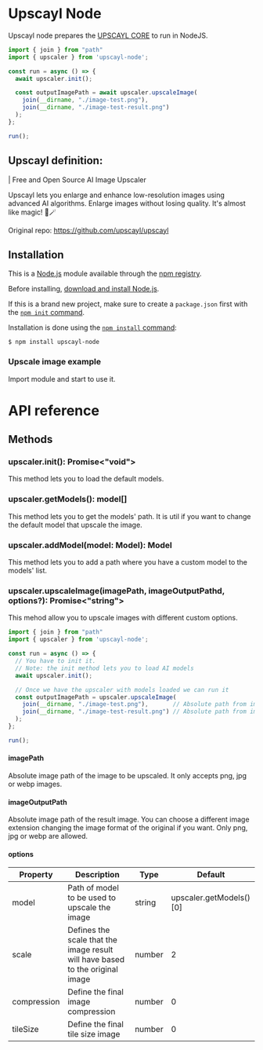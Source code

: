 # Upscayl Node
Upscayl node prepares the [UPSCAYL CORE](https://github.com/upscayl/upscayl) to run in NodeJS.

```javascript
import { join } from "path"
import { upscaler } from 'upscayl-node';

const run = async () => {
  await upscaler.init();

  const outputImagePath = await upscaler.upscaleImage(
    join(__dirname, "./image-test.png"),
    join(__dirname, "./image-test-result.png")
  );
};

run();
```

## Upscayl definition:
| Free and Open Source AI Image Upscaler

Upscayl lets you enlarge and enhance low-resolution images using advanced AI algorithms. Enlarge images without losing quality. It's almost like magic! 🎩🪄

Original repo: https://github.com/upscayl/upscayl

## Installation

This is a [Node.js](https://nodejs.org/en/) module available through the
[npm registry](https://www.npmjs.com/).

Before installing, [download and install Node.js](https://nodejs.org/en/download/).

If this is a brand new project, make sure to create a `package.json` first with
the [`npm init` command](https://docs.npmjs.com/creating-a-package-json-file).

Installation is done using the
[`npm install` command](https://docs.npmjs.com/getting-started/installing-npm-packages-locally):

```console
$ npm install upscayl-node
```

### Upscale image example

Import module and start to use it.


# API reference
## Methods
### upscaler.init(): Promise<"void">
This method lets you to load the default models.

### upscaler.getModels(): model[]
This method lets you to get the models' path. It is util if you want to change the default model that upscale the image.

### upscaler.addModel(model: Model): Model
This method lets you to add a path where you have a custom model to the models' list.

### upscaler.upscaleImage(imagePath, imageOutputPathd, options?): Promise<"string">
This mehod allow you to upscale images with different custom options.
```javascript
import { join } from "path"
import { upscaler } from 'upscayl-node';

const run = async () => {
  // You have to init it.
  // Note: the init method lets you to load AI models
  await upscaler.init();

  // Once we have the upscaler with models loaded we can run it
  const outputImagePath = upscaler.upscaleImage(
    join(__dirname, "./image-test.png"),       // Absolute path from image to be upscaled
    join(__dirname, "./image-test-result.png") // Absolute path from image upscaled
  );
};

run();
```

#### imagePath
Absolute image path of the image to be upscaled. It only accepts png, jpg or webp images.

#### imageOutputPath
Absolute image path of the result image. You can choose a different image extension changing the image format of the original if you want. Only png, jpg or webp are allowed. 

#### options

| Property | Description | Type | Default
| -------- | ----------- | ---- | -------
| model    | Path of model to be used to upscale the image | string | upscaler.getModels()[0]
| scale    | Defines the scale that the image result will have based to the original image | number | 2
| compression | Define the final image compression | number | 0 
| tileSize | Define the final tile size image | number | 0 